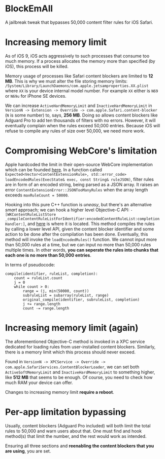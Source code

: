 # BlockEmAll
A jailbreak tweak that bypasses 50,000 content filter rules for iOS Safari.

# Increasing memory limit
As of iOS 9, iOS acts aggressively to such processes that consume too much memory. If a process allocates the memory more than specified (by iOS), this process will be killed.

Memory usage of processes like Safari content blockers are limited to **12 MB**. This is why we must alter the file storing memory limits: `/System/Library/LaunchDaemons/com.apple.jetsamproperties.XX.plist` where `XX` is your device internal model number. For example `XX` either is `N69` or `N69u` for iPhone SE devices.

We can increase `ActiveHardMemoryLimit` and `InactiveHardMemoryLimit` in `VersionN -> Extension -> Override -> com.apple.Safari.content-blocker` (`N` is some number) to, says, **256 MB**. Doing so allows content blockers like Adguard Pro to add ten thousands of filters with no errors. However, it will eventually complain when the rules exceed 50,000 entries. Because iOS will refuse to compile any rules of size over 50,000, we need more work.

# Compromising WebCore's limitation
Apple hardcoded the limit in their open-source WebCore implementation which can be founded [here](https://trac.webkit.org/browser/webkit/trunk/Source/WebCore/contentextensions/ContentExtensionParser.cpp). In a function called `Expected<Vector<ContentExtensionRule>, std::error_code> loadEncodedRules(ExecState& exec, const String& ruleJSON)`, filter rules are in form of an encoded string, being parsed as a JSON array. It raises an error `ContentExtensionError::JSONTooManyRules` when the array length exceeds `maxRuleCount = 50000`.

Hooking into this pure C++ function is *uneasy*, but there's an alternative *smart* approach; we can hook a higher level Objective-C API: `-[WKContentRuleListStore _compileContentRuleListForIdentifier:encodedContentRuleList:completionHandler:]`, and [here](https://trac.webkit.org/browser/webkit/trunk/Source/WebKit/UIProcess/API/Cocoa/WKContentRuleListStore.mm) is where it is located. This method compiles the rules by calling a lower level API, given the content blocker identifier and some action to be done after the compilation has been done. Eventually, this method will invoke the `loadEncodedRules()` function. We cannot input more than 50,000 rules at a time, but we can input no more than 50,000 rules multiple times. In other words, **you can seperate the rules into chunks that each one is no more than 50,000 entries**.

In terms of pseudocode:
```
compile(identifier, ruleList, completion):
    count = ruleList.count
    j = 0
    while count > 0:
        range = (j, min(50000, count))
        subruleList = subarray(ruleList, range)
        original_compile(identifier, subruleList, completion)
        j += range.length
        count -= range.length
```

# Increasing memory limit (again)
The aforementioned Objective-C method is invoked in a XPC service dedicated for loading rules from user-installed content blockers. Similarly, there is a memory limit which this process should never exceed.

Found in `VersionN -> XPCService -> Override -> com.apple.SafariServices.ContentBlockerLoader`, we can set both `ActiveSoftMemoryLimit` and `InactiveHardMemoryLimit` to something higher, like **512 MB** that seems to be enough. Of course, you need to check how much RAM your device can offer.

Changes to increasing memory limit **require a reboot**.

# Per-app limitation bypassing
Usually, content blockers (Adguard Pro included) will both limit the total rules to 50,000 and warn users about that. One must find and hook method(s) that limit the number, and the rest would work as intended.

Ensuring all three sections and **reenabling the content blockers that you are using**, you are set.
